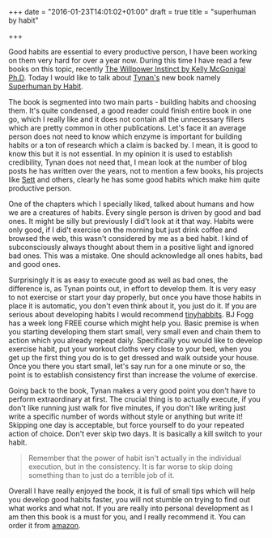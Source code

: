 +++
date = "2016-01-23T14:01:02+01:00"
draft = true
title = "superhuman by habit"

+++

Good habits are essential to every productive person, I have been working on them very hard for over a year now. During this time I have read a few books on this topic, recently [The Willpower Instinct by Kelly McGonigal Ph.D](http://www.amazon.com/Willpower-Instinct-Self-Control-Works-Matters/dp/1583335080). Today I would like to talk about [Tynan's](tynan.com) new book namely [Superhuman by Habit](http://www.amazon.com/Superhuman-Habit-Becoming-Possible-Yourself-ebook/dp/B00NGC8I9E).

The book is segmented into two main parts - building habits and choosing them. It's quite condensed, a good reader could finish entire book in one go, which I really like and it does not contain all the unnecessary fillers which are pretty common in other publications. Let's face it an average person does not need to know which enzyme is important for building habits or a ton of research which a claim is backed by. I mean, it is good to know this but it is not essential. In my opinion it is used to establish credibility, Tynan does not need that, I mean look at the number of blog posts he has written over the years, not to mention a few books, his projects like [Sett](sett.com) and others, clearly he has some good habits which make him quite productive person.

One of the chapters which I specially liked, talked about humans and how we are a creatures of habits. Every single person is driven by good and bad ones.
It might be silly but previously I did't look at it that way. Habits were only good, if I did't exercise on the morning but just drink coffee and browsed the web, this wasn't considered by me as a bed habit.
I kind of subconsciously always thought about them in a positive light and ignored bad ones. This was a mistake. One should acknowledge all ones habits, bad and good ones.

Surprisingly it is as easy to execute good as well as bad ones, the difference is, as Tynan points out, in effort to develop them. It is very easy to not exercise or start your day properly, but once you have those habits in place it is automatic, you don't even think about it, you just do it.
If you are serious about developing habits I would recommend [tinyhabbits](http://tinyhabits.com). BJ Fogg has a week long FREE course which might help you. Basic premise is when you starting developing them start small, very small even and chain them to action which you already repeat daily.
Specifically you would like to develop exercise habit, put your workout cloths very close to your bed, when you get up the first thing you do is to get dressed and walk outside your house. Once you there you start small, let's say run for a one minute or so, the point is to establish consistency first than increase the volume of exercise.

Going back to the book, Tynan makes a very good point you don't have to perform extraordinary at first. The crucial thing is to actually execute, if you don't like running just walk for five minutes, if you don't like writing just write a specific number of words without style or anything but write it! Skipping one day is acceptable, but force yourself to do your repeated action of choice. Don't ever skip two days. It is basically a kill switch to your habit.
> Remember that the power of habit isn't actually in the individual execution, but in the consistency. It is far worse to skip doing something than to just do a terrible job of it.

Overall I have really enjoyed the book, it is full of small tips which will help you develop good habits faster, you will not stumble on trying to find out what works and what not. If you are really into personal development as I am then this book is a must for you, and I really recommend it. You can order it from [amazon](http://www.amazon.com/Superhuman-Habit-Becoming-Possible-Yourself-ebook/dp/B00NGC8I9E).
